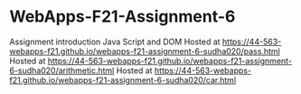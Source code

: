 # WebApps-F21-Assignment-6
Assignment introduction Java Script and DOM
Hosted at https://44-563-webapps-f21.github.io/webapps-f21-assignment-6-sudha020/pass.html
Hosted at https://44-563-webapps-f21.github.io/webapps-f21-assignment-6-sudha020/arithmetic.html
Hosted at https://44-563-webapps-f21.github.io/webapps-f21-assignment-6-sudha020/car.html
